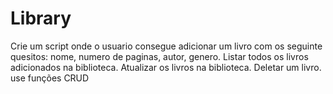 # Library
Crie um script onde o usuario consegue adicionar um livro com os seguinte quesitos: nome, numero de paginas, autor, genero.  Listar todos os livros adicionados na biblioteca. Atualizar os livros na biblioteca. Deletar um livro. use funções CRUD
